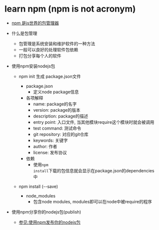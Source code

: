 learn npm (npm is not acronym)
===

- [npm 是js世界的包管理器](https://www.npmjs.com/)
- 什么是包管理
    - 包管理是系统安装和维护软件的一种方法
    - 一般可以良好的处理软件包依赖
    - 打包分享每个人的软件

- 使用npm安装nodejs包
    - npm init 生成 package.json文件
        - package.json
            - 定义node package信息
        - 各项解释
            - name: package的名字
            - version: package的版本
            - description: package的描述
            - entry point: 入口文件, 当其他模块require这个模块时就会被调用
            - test command: 测试命令
            - git repository: 对应的git仓库
            - keywords: 关键字
            - author: 作者
            - license: 发布协议
        - 依赖
            - 使用<code>npm install</code>下载的包信息就会显示在package.json的dependencies中

    - npm install (--save)
        - node_modules
            - 包含node modules, modules即可以在node中被require的程序

- 使用npm分享你的nodejs包(publish)
    - [参见:使用npm发布你的nodejs包](http://heeroluo.net/article/detail/103/how-to-publish-npm-package)

